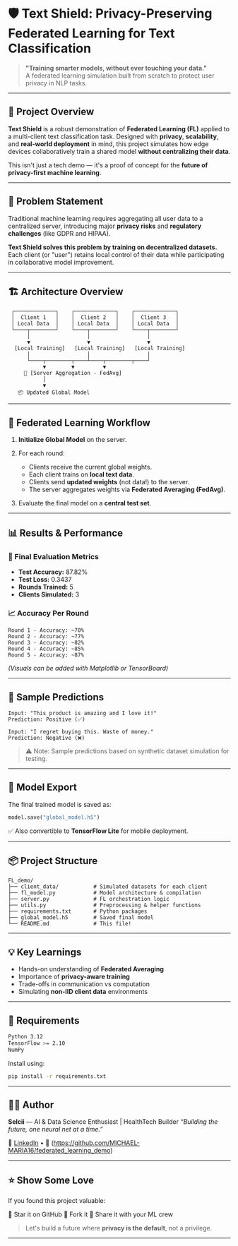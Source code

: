 # 🛡️ Text Shield: Privacy-Preserving Federated Learning for Text Classification

> **"Training smarter models, without ever touching your data."**  
> A federated learning simulation built from scratch to protect user privacy in NLP tasks.

---

## 🚀 Project Overview

**Text Shield** is a robust demonstration of **Federated Learning (FL)** applied to a multi-client text classification task. Designed with **privacy**, **scalability**, and **real-world deployment** in mind, this project simulates how edge devices collaboratively train a shared model **without centralizing their data**.

This isn't just a tech demo — it's a proof of concept for the **future of privacy-first machine learning**.

---

## 🧠 Problem Statement

Traditional machine learning requires aggregating all user data to a centralized server, introducing major **privacy risks** and **regulatory challenges** (like GDPR and HIPAA).

**Text Shield solves this problem by training on decentralized datasets.** Each client (or "user") retains local control of their data while participating in collaborative model improvement.

---

## 🏗️ Architecture Overview

```plaintext
 ┌─────────────┐    ┌─────────────┐    ┌─────────────┐
 │  Client 1   │    │  Client 2   │    │  Client 3   │
 │ Local Data  │    │ Local Data  │    │ Local Data  │
 └────┬────────┘    └────┬────────┘    └────┬────────┘
      │                  │                  │
      ▼                  ▼                  ▼
  [Local Training]   [Local Training]   [Local Training]
      │                  │                  │
      └────┬────────┬────┴────┬────────┬────┘
           ▼        ▼         ▼
     🔁 [Server Aggregation - FedAvg]
           │
           ▼
   📦 Updated Global Model
````

---

## 🔄 Federated Learning Workflow

1. **Initialize Global Model** on the server.
2. For each round:

   * Clients receive the current global weights.
   * Each client trains on **local text data**.
   * Clients send **updated weights** (not data!) to the server.
   * The server aggregates weights via **Federated Averaging (FedAvg)**.
3. Evaluate the final model on a **central test set**.

---

## 📊 Results & Performance

### 🧪 Final Evaluation Metrics

* **Test Accuracy:** 87.82%
* **Test Loss:** 0.3437
* **Rounds Trained:** 5
* **Clients Simulated:** 3

### 📈 Accuracy Per Round

```plaintext
Round 1 - Accuracy: ~70%
Round 2 - Accuracy: ~77%
Round 3 - Accuracy: ~82%
Round 4 - Accuracy: ~85%
Round 5 - Accuracy: ~87%
```

*(Visuals can be added with Matplotlib or TensorBoard)*

---

## 🧾 Sample Predictions

```
Input: "This product is amazing and I love it!"
Prediction: Positive (✅)

Input: "I regret buying this. Waste of money."
Prediction: Negative (❌)
```

> ⚠️ Note: Sample predictions based on synthetic dataset simulation for testing.

---

## 💾 Model Export

The final trained model is saved as:

```python
model.save("global_model.h5")
```

✅ Also convertible to **TensorFlow Lite** for mobile deployment.

---

## 📦 Project Structure

```
FL_demo/
├── client_data/           # Simulated datasets for each client
├── fl_model.py            # Model architecture & compilation
├── server.py              # FL orchestration logic
├── utils.py               # Preprocessing & helper functions
├── requirements.txt       # Python packages
├── global_model.h5        # Saved final model
└── README.md              # This file!
```

---

## 💡 Key Learnings

* Hands-on understanding of **Federated Averaging**
* Importance of **privacy-aware training**
* Trade-offs in communication vs computation
* Simulating **non-IID client data** environments

---

## 🔧 Requirements

```bash
Python 3.12
TensorFlow >= 2.10
NumPy
```

Install using:

```bash
pip install -r requirements.txt
```

---

## 👩‍💻 Author

**Selcii** —
AI & Data Science Enthusiast | HealthTech Builder
*“Building the future, one neural net at a time.”*

🔗 [LinkedIn](https://linkedin.com/in/maria-selciya-m) •  🧠 (https://github.com/MICHAEL-MARIA16/federated_learning_demo)

---

## ⭐ Show Some Love

If you found this project valuable:

🌟 Star it on GitHub
🍴 Fork it
📣 Share it with your ML crew

> Let's build a future where **privacy is the default**, not a privilege.

---
